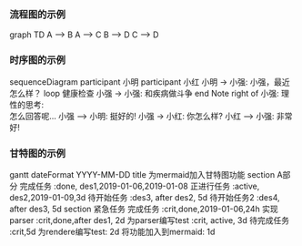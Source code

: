 ### 流程图的示例

graph TD
    A --> B
    A --> C
    B --> D
    C --> D


### 时序图的示例

sequenceDiagram
    participant 小明
    participant 小红
    小明 -> 小强: 小强，最近怎么样？
    loop 健康检查
        小强 -> 小强: 和疾病做斗争
    end
    Note right of 小强: 理性的思考: <br/> 怎么回答呢...
    小强 --> 小明: 挺好的!
    小强 -> 小红: 你怎么样?
    小红 --> 小强: 非常好!




### 甘特图的示例

gantt
    dateFormat  YYYY-MM-DD
    title 为mermaid加入甘特图功能
    section A部分
    完成任务        :done, des1,2019-01-06,2019-01-08
    正进行任务      :active, des2,2019-01-09,3d
    待开始任务      :des3, after des2, 5d
    待开始任务2     :des4, after des3, 5d
    section 紧急任务
    完成任务        :crit,done,2019-01-06,24h
    实现parser     :crit,done,after des1, 2d
    为parser编写test :crit, active, 3d
    待完成任务      :crit,5d
    为rendere编写test: 2d
    将功能加入到mermaid: 1d
